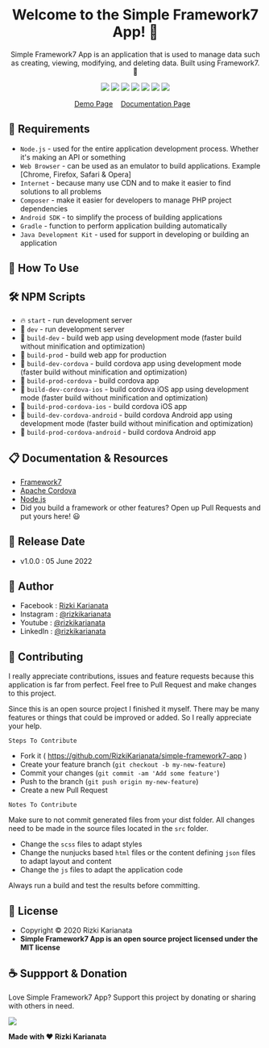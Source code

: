 <h1 align="center">Welcome to the Simple Framework7 App! 👋 </h1>

<!-- ![Collegetivity Preview](https://user-images.githubusercontent.com/46257169/171705042-12da6cff-6118-45f9-9349-04d9704ca12a.png) -->

<p align="center">Simple Framework7 App is an application that is used to manage data such as creating, viewing, modifying, and deleting data. Built using Framework7. 💖 </p>

<p align="center">
<img src="https://img.shields.io/github/contributors/RizkiKarianata/simple-framework7-app?style=flat-square">
<img src="https://img.shields.io/github/issues/RizkiKarianata/simple-framework7-app?style=flat-square">
<img src="https://img.shields.io/github/stars/RizkiKarianata/simple-framework7-app?style=flat-square"> 
<img src="https://img.shields.io/github/forks/RizkiKarianata/simple-framework7-app?style=flat-square">
<img src="https://img.shields.io/github/last-commit/RizkiKarianata/simple-framework7-app.svg?style=flat-square">
<img src="https://img.shields.io/github/languages/code-size/RizkiKarianata/simple-framework7-app?style=flat-square">
<img src="https://img.shields.io/github/license/RizkiKarianata/simple-framework7-app?style=flat-square">
</p>

<p align="center">
<a href="https://karianata.com/simple-framework7-app/demo">Demo Page</a>&nbsp;&nbsp;&nbsp;
<a href="https://karianata.com/simple-framework7-app/docs">Documentation Page</a>&nbsp;&nbsp;&nbsp;
</p>

## 💾 Requirements

* `Node.js` - used for the entire application development process. Whether it's making an API or something
* `Web Browser` - can be used as an emulator to build applications. Example [Chrome, Firefox, Safari & Opera]
* `Internet` - because many use CDN and to make it easier to find solutions to all problems
* `Composer` - make it easier for developers to manage PHP project dependencies
* `Android SDK` - to simplify the process of building applications
* `Gradle` - function to perform application building automatically
* `Java Development Kit` - used for support in developing or building an application

## 🎯 How To Use

## 🛠 NPM Scripts

* 🔥 `start` - run development server
* 🔧 `dev` - run development server
* 🔧 `build-dev` - build web app using development mode (faster build without minification and optimization)
* 🔧 `build-prod` - build web app for production
* 📱 `build-dev-cordova` - build cordova app using development mode (faster build without minification and optimization)
* 📱 `build-prod-cordova` - build cordova app
* 📱 `build-dev-cordova-ios` - build cordova iOS app using development mode (faster build without minification and optimization)
* 📱 `build-prod-cordova-ios` - build cordova iOS app
* 📱 `build-dev-cordova-android` - build cordova Android app using development mode (faster build without minification and optimization)
* 📱 `build-prod-cordova-android` - build cordova Android app

## 📋 Documentation & Resources

* [Framework7](https://framework7.io/)
* [Apache Cordova](https://cordova.apache.org/)
* [Node.js](https://nodejs.org/en/)
* Did you build a framework or other features? Open up Pull Requests and put yours here! 😃

## 📆 Release Date

* v1.0.0 : 05 June 2022

## 🧑 Author

* Facebook : <a href="https://www.facebook.com/rizky.slankers.3386"> Rizki Karianata</a>
* Instagram : <a href="https://www.instagram.com/rizkikarianata"> @rizkikarianata</a>
* Youtube : <a href="https://www.youtube.com/channel/UCwhkJwsq6swJrerdP0tixJA">  @rizkikarianata </a>
* LinkedIn :  <a href="https://www.linkedin.com/in/rizkikarianata">@rizkikarianata </a>

## 🤝 Contributing

<p>I really appreciate contributions, issues and feature requests because this application is far from perfect. Feel free to Pull Request and make changes to this project.</p>
<p>Since this is an open source project I finished it myself. There may be many features or things that could be improved or added. So I really appreciate your help.</p>

`Steps To Contribute`

* Fork it ( https://github.com/RizkiKarianata/simple-framework7-app )
* Create your feature branch (`git checkout -b my-new-feature`)
* Commit your changes (`git commit -am 'Add some feature'`)
* Push to the branch (`git push origin my-new-feature`)
* Create a new Pull Request

`Notes To Contribute`

Make sure to not commit generated files from your dist folder. All changes need to be made in the source files located in the `src` folder.

* Change the `scss` files to adapt styles
* Change the nunjucks based `html` files or the content defining `json` files to adapt layout and content
* Change the `js` files to adapt the application code

Always run a build and test the results before committing.

## 📝 License

- Copyright © 2020 Rizki Karianata
- **Simple Framework7 App is an open source project licensed under the MIT license**

## ☕️ Suppport & Donation

Love Simple Framework7 App? Support this project by donating or sharing with others in need.

<a href="https://www.buymeacoffee.com/rizkikarianata"><img src="https://img.shields.io/badge/Buy_Me_A_Coffee-FFDD00?style=for-the-badge&logo=buy-me-a-coffee&logoColor=black"/> </a>

**Made with ❤️ Rizki Karianata**